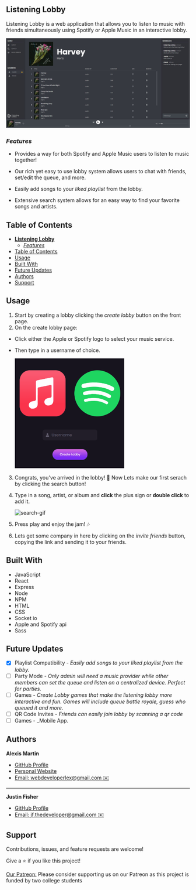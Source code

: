 ## **Listening Lobby**



Listening Lobby is a web application that allows you to listen to music with friends simultaneously using Spotify or Apple Music in an interactive lobby.

<img src="./assets/player.JPG" alt="player" width="800"/>

### _Features_


- Provides a way for both Spotify and Apple Music users to listen to music together!

- Our rich yet easy to use lobby system allows users to chat with friends, set/edit the queue, and more.

- Easily add songs to your
  _liked playlist_ from the lobby.

- Extensive search system allows for an easy way to find your favorite songs and artists.

## Table of Contents



- [**Listening Lobby**](#listening-lobby)
  - [_Features_](#features)
- [Table of Contents](#table-of-contents)
- [Usage](#usage)
- [Built With](#built-with)
- [Future Updates](#future-updates)
- [Authors](#authors)
- [Support](#support)

## Usage



1. Start by creating a lobby clicking the _create lobby_ button on the front page.
2. On the create lobby page:

- Click either the Apple or Spotify logo to select your music service.
- Then type in a username of choice.

  <img src="./assets/service-select.gif" alt="service select" width="300"/>

3. Congrats, you've arrived in the lobby! 🎉 Now Lets make our first serach by clicking the search button!
4. Type in a song, artist, or album and **click** the plus sign or **double click** to add it.

   <img src="./assets/search.gif" alt="search-gif" width="700"/>

5. Press play and enjoy the jam! 🎶
6. Lets get some company in here by clicking on the _invite friends_ button, copying the link and sending it to your friends.

## Built With


- JavaScript
- React
- Express
- Node
- NPM
- HTML
- CSS
- Socket io
- Apple and Spotify api
- Sass

## Future Updates



- [x] Playlist Compatibility - _Easily add songs to your liked playlist from the lobby._
- [ ] Party Mode - _Only admin will need a music provider while other members can set the queue and listen on a centralized device. Perfect for parties._
- [ ] Games - _Create Lobby games that make the listening lobby more interactive and fun. Games will include queue battle royale, guess who queued it and more._
- [ ] QR Code Invites - _Friends can easily join lobby by scanning a qr code_
- [ ] Games - \_Mobile App.

## Authors



**Alexis Martin**

- [GitHub Profile](https://github.com/webdevlex)
- [Personal Website](https://webdevlex.com/)
- [Email: webdeveloperlex@gmail.<area>com ✉️](mailto:webdeveloperlex@gmail.com?subject=Listening-Lobby "webdeveloperlex@gmail.com")
___
**Justin Fisher**

- [GitHub Profile](https://github.com/justinfisherrr)
- [Email: jf.thedeveloper@gmail.<area>com ✉️](mailto:jf.thedeveloper@gmail.com?subject=Listening-Lobby "jf.thedeveloper@gmail.com")
  

## Support


Contributions, issues, and feature requests are welcome!

Give a ⭐️ if you like this project!

[Our Patreon:](https://www.patreon.com/user?u=67023905&fan_landing=true) Please consider supporting us on our Patreon as this project is funded by two college students
